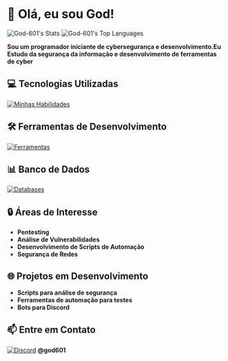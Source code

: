 # 👋 Olá, eu sou God!

![God-601's Stats](https://github-readme-stats.vercel.app/api?username=God-601&theme=blue-green&show_icons=true&hide_border=false&count_private=true)
![God-601's Top Languages](https://github-readme-stats.vercel.app/api/top-langs/?username=God-601&theme=blue-green&show_icons=true&hide_border=false&layout=compact)

**Sou um programador iniciante de cybersegurança e desenvolvimento.Eu Estudo da segurança da informação e desenvolvimento de ferramentas de cyber**

## 💻 Tecnologias Utilizadas

[![Minhas Habilidades](https://skillicons.dev/icons?i=js,css,python,git,aiscript,bots,discordjs,gamemakerstudio,robloxstudio)](https://skillicons.dev)

## 🛠️ Ferramentas de Desenvolvimento

[![Ferramentas](https://skillicons.dev/icons?i=vscode,github,obsidian,ps,windows)](https://skillicons.dev)

## 📊 Banco de Dados

[![Databases](https://skillicons.dev/icons?i=mysql)](https://skillicons.dev)

## 🔒 Áreas de Interesse

- **Pentesting**
- **Análise de Vulnerabilidades**
- **Desenvolvimento de Scripts de Automação**
- **Segurança de Redes**

## 🌐 Projetos em Desenvolvimento

- **Scripts para análise de segurança**
- **Ferramentas de automação para testes**
- **Bots para Discord**

## 📫 Entre em Contato

[![Discord](https://skillicons.dev/icons?i=discord)](https://skillicons.dev) **@god601**

